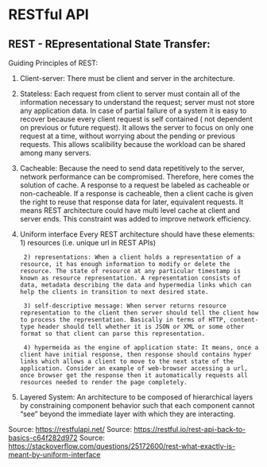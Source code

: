 # RESTful API

## REST - REpresentational State Transfer:

Guiding Principles of REST:

1. Client-server: There must be client and server in the architecture.

2. Stateless: Each request from client to server must contain all of the information necessary to understand the request; server must not store any application data. In case of partial failure of a system it is easy to recover because every client request is self contained ( not dependent on previous or future request). It allows the server to focus on only one request at a time, without worrying about the pending or previous requests. This allows scalibility because the workload can be shared among many servers. 

3. Cacheable: Because the need to send data repetitively to the server, network performance can be compromised. Therefore, here comes the solution of cache. A response to a request be labeled as cacheable or non-cacheable. If a response is cacheable, then a client cache is given the right to reuse that response data for later, equivalent requests. It means REST architecture could have multi level cache at client and server ends. This constraint was added to improve network efficiency.

4. Uniform interface
   Every REST architecture should have these elements:
        1) resources (i.e. unique url in REST APIs)

        2) representations: When a client holds a representation of a resource, it has enough information to modify or delete the resource. The state of resource at any particular timestamp is known as resource representation. A representation consists of data, metadata describing the data and hypermedia links which can help the clients in transition to next desired state.
        
        3) self-descriptive message: When server returns resource representation to the client then server should tell the client how to process the representation. Basically in terms of HTTP, content-type header should tell whether it is JSON or XML or some other format so that client can parse this representation.
        
        4) hypermeida as the engine of application state: It means, once a client have initial response, then response should contains hyper links which allows a client to move to the next state of the application. Consider an example of web-browser accessing a url, once browser get the response then it automatically requests all resources needed to render the page completely.

5. Layered System: An architecture to be composed of hierarchical layers by constraining component behavior such that each component cannot “see” beyond the immediate layer with which they are interacting.









Source: https://restfulapi.net/ 
Source: https://restful.io/rest-api-back-to-basics-c64f282d972 
Source: https://stackoverflow.com/questions/25172600/rest-what-exactly-is-meant-by-uniform-interface 